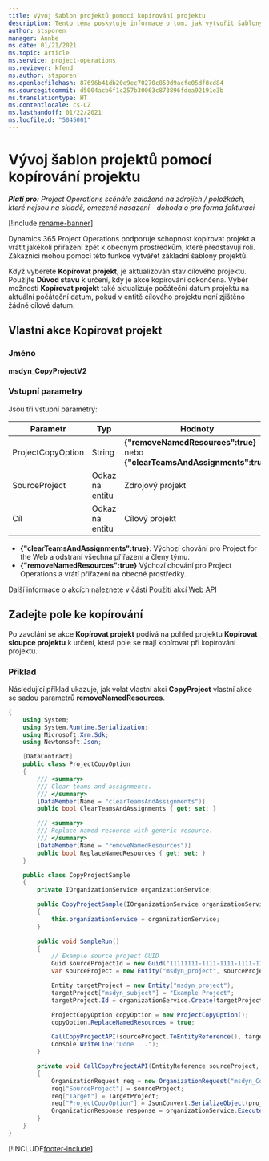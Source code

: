 ```yaml
---
title: Vývoj šablon projektů pomocí kopírování projektu
description: Tento téma poskytuje informace o tom, jak vytvořit šablony projektu pomocí vlastní akce Kopírovat projekt.
author: stsporen
manager: Annbe
ms.date: 01/21/2021
ms.topic: article
ms.service: project-operations
ms.reviewer: kfend
ms.author: stsporen
ms.openlocfilehash: 87696b41db20e9ec70270c850d9acfe05df8cd84
ms.sourcegitcommit: d5004acb6f1c257b30063c873896fdea92191e3b
ms.translationtype: HT
ms.contentlocale: cs-CZ
ms.lasthandoff: 01/22/2021
ms.locfileid: "5045001"
---
```

# <a name="develop-project-templates-with-copy-project"></a>Vývoj šablon projektů pomocí kopírování projektu

_**Platí pro:** Project Operations scénáře založené na zdrojích / položkách, které nejsou na skladě, omezené nasazení - dohoda o pro forma fakturaci_

[!include [rename-banner](~/includes/cc-data-platform-banner.md)]

Dynamics 365 Project Operations podporuje schopnost kopírovat projekt a vrátit jakékoli přiřazení zpět k obecným prostředkům, které představují roli. Zákazníci mohou pomocí této funkce vytvářet základní šablony projektů.

Když vyberete **Kopírovat projekt**, je aktualizován stav cílového projektu. Použijte **Důvod stavu** k určení, kdy je akce kopírování dokončena. Výběr možnosti **Kopírovat projekt** také aktualizuje počáteční datum projektu na aktuální počáteční datum, pokud v entitě cílového projektu není zjištěno žádné cílové datum.

## <a name="copy-project-custom-action"></a>Vlastní akce Kopírovat projekt 

### <a name="name"></a>Jméno 

**msdyn_CopyProjectV2**

### <a name="input-parameters"></a>Vstupní parametry
Jsou tři vstupní parametry:

| Parametr          | Typ   | Hodnoty                                                   | 
|--------------------|--------|----------------------------------------------------------|
| ProjectCopyOption  | String | **{"removeNamedResources":true}** nebo **{"clearTeamsAndAssignments":true}** |
| SourceProject      | Odkaz na entitu | Zdrojový projekt |
| Cíl             | Odkaz na entitu | Cílový projekt |


- **{"clearTeamsAndAssignments":true}**: Výchozí chování pro Project for the Web a odstraní všechna přiřazení a členy týmu.
- **{"removeNamedResources":true}** Výchozí chování pro Project Operations a vrátí přiřazení na obecné prostředky.

Další informace o akcích naleznete v části [Použití akcí Web API](https://docs.microsoft.com/powerapps/developer/common-data-service/webapi/use-web-api-actions)

## <a name="specify-fields-to-copy"></a>Zadejte pole ke kopírování 
Po zavolání se akce **Kopírovat projekt** podívá na pohled projektu **Kopírovat sloupce projektu** k určení, která pole se mají kopírovat při kopírování projektu.


### <a name="example"></a>Příklad
Následující příklad ukazuje, jak volat vlastní akci **CopyProject** vlastní akce se sadou parametrů **removeNamedResources**.
```C#
{
    using System;
    using System.Runtime.Serialization;
    using Microsoft.Xrm.Sdk;
    using Newtonsoft.Json;

    [DataContract]
    public class ProjectCopyOption
    {
        /// <summary>
        /// Clear teams and assignments.
        /// </summary>
        [DataMember(Name = "clearTeamsAndAssignments")]
        public bool ClearTeamsAndAssignments { get; set; }

        /// <summary>
        /// Replace named resource with generic resource.
        /// </summary>
        [DataMember(Name = "removeNamedResources")]
        public bool ReplaceNamedResources { get; set; }
    }

    public class CopyProjectSample
    {
        private IOrganizationService organizationService;

        public CopyProjectSample(IOrganizationService organizationService)
        {
            this.organizationService = organizationService;
        }

        public void SampleRun()
        {
            // Example source project GUID
            Guid sourceProjectId = new Guid("11111111-1111-1111-1111-111111111111");
            var sourceProject = new Entity("msdyn_project", sourceProjectId);

            Entity targetProject = new Entity("msdyn_project");
            targetProject["msdyn_subject"] = "Example Project";
            targetProject.Id = organizationService.Create(targetProject);

            ProjectCopyOption copyOption = new ProjectCopyOption();
            copyOption.ReplaceNamedResources = true;

            CallCopyProjectAPI(sourceProject.ToEntityReference(), targetProject.ToEntityReference(), copyOption);
            Console.WriteLine("Done ...");
        }

        private void CallCopyProjectAPI(EntityReference sourceProject, EntityReference TargetProject, ProjectCopyOption projectCopyOption)
        {
            OrganizationRequest req = new OrganizationRequest("msdyn_CopyProjectV2");
            req["SourceProject"] = sourceProject;
            req["Target"] = TargetProject;
            req["ProjectCopyOption"] = JsonConvert.SerializeObject(projectCopyOption);
            OrganizationResponse response = organizationService.Execute(req);
        }
    }
}
```


[!INCLUDE[footer-include](../includes/footer-banner.md)]